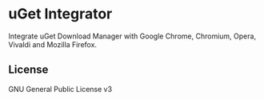 # uGet Integrator

Integrate uGet Download Manager with Google Chrome, Chromium, Opera, Vivaldi and Mozilla Firefox.

## License

GNU General Public License v3